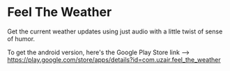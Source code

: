 # Feel The Weather

Get the current weather updates using just audio with a little twist of sense of humor.

To get the android version, here's the Google Play Store link --> https://play.google.com/store/apps/details?id=com.uzair.feel_the_weather

